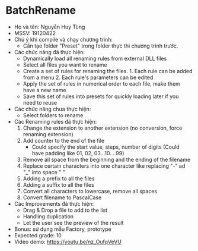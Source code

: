 # BatchRename
- Họ và tên: Nguyễn Huy Tùng
- MSSV: 19120422
- Chú ý khi compile và chạy chương trình:
	+ Cần tạo folder "Preset" trong folder thực thi chương trình trước.
- Các chức năng đã thực hiện:
	+ Dynamically load all renaming rules from external DLL files
	+ Select all files you want to rename
	+ Create a set of rules for renaming the files. 
    		1. Each rule can be added from a menu 
    		2. Each rule's parameters can be edited
	+ Apply the set of rules in numerical order to each file, make them have a new name
	+ Save this set of rules into presets for quickly loading later if you need to reuse
- Các chức năng chưa thực hiện:
	+ Select folders to rename
- Các Renaming rules đã thực hiện:
	1. Change the extension to another extension (no conversion, force renaming extension)
	2. Add counter to the end of the file
		+ Could specify the start value, steps, number of digits 
		(Could have padding like 01, 02, 03...10....99)
	3. Remove all space from the beginning and the ending of the filename
	4. Replace certain characters into one character like replacing "-" ad "_" into space " "
	5. Adding a prefix to all the files
	6. Adding a suffix to all the files
	7. Convert all characters to lowercase, remove all spaces
	8. Convert filename to PascalCase
- Các Improvements đã thực hiện:
	+ Drag & Drop a file to add to the list
	+ Handling duplication
	+ Let the user see the preview of the result
- Bonus: sử dụng mẫu Factory, prototype
- Expected grade: 10
- Video demo: https://youtu.be/nz_OufqVeVU
